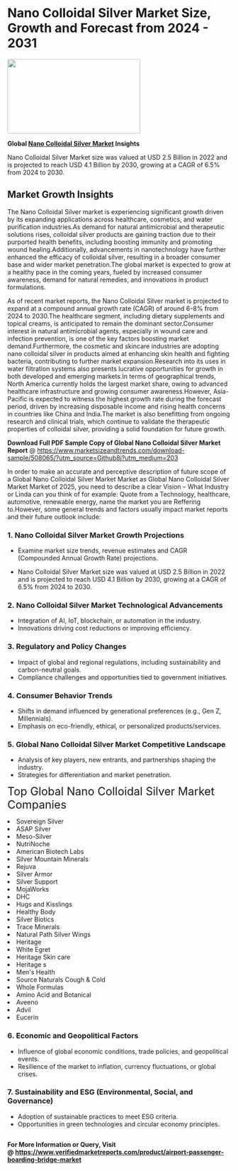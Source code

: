 <H1>Nano Colloidal Silver Market Size, Growth and Forecast from 2024 - 2031</H1><img class="aligncenter size-medium wp-image-584254" src="https://thirdeyenews.in/wp-content/uploads/2024/09/Global-Market-Research-300x168.jpeg" alt="" width="300" height="168" /><p><strong>Global&nbsp;<a href="https://www.marketsizeandtrends.com/download-sample/508065/?utm_source=Github8j?utm_medium=203">Nano Colloidal Silver Market</a> Insights</strong></p><p>Nano Colloidal Silver Market size was valued at USD 2.5 Billion in 2022 and is projected to reach USD 4.1 Billion by 2030, growing at a CAGR of 6.5% from 2024 to 2030.</p><p><h2>Market Growth Insights</h2> <p>The Nano Colloidal Silver market is experiencing significant growth driven by its expanding applications across healthcare, cosmetics, and water purification industries.As demand for natural antimicrobial and therapeutic solutions rises, colloidal silver products are gaining traction due to their purported health benefits, including boosting immunity and promoting wound healing.Additionally, advancements in nanotechnology have further enhanced the efficacy of colloidal silver, resulting in a broader consumer base and wider market penetration.The global market is expected to grow at a healthy pace in the coming years, fueled by increased consumer awareness, demand for natural remedies, and innovations in product formulations.</p> <p>As of recent market reports, the Nano Colloidal Silver market is projected to expand at a compound annual growth rate (CAGR) of around 6-8% from 2024 to 2030.The healthcare segment, including dietary supplements and topical creams, is anticipated to remain the dominant sector.Consumer interest in natural antimicrobial agents, especially in wound care and infection prevention, is one of the key factors boosting market demand.Furthermore, the cosmetic and skincare industries are adopting nano colloidal silver in products aimed at enhancing skin health and fighting bacteria, contributing to further market expansion.Research into its uses in water filtration systems also presents lucrative opportunities for growth in both developed and emerging markets.In terms of geographical trends, North America currently holds the largest market share, owing to advanced healthcare infrastructure and growing consumer awareness.However, Asia-Pacific is expected to witness the highest growth rate during the forecast period, driven by increasing disposable income and rising health concerns in countries like China and India.The market is also benefitting from ongoing research and clinical trials, which continue to validate the therapeutic properties of colloidal silver, providing a solid foundation for future growth.<p><span class=""><strong>Download Full PDF Sample Copy of Global Nano Colloidal Silver Market Report</strong> @ <a href="https://www.marketsizeandtrends.com/download-sample/508065/?utm_source=Github8j?utm_medium=203" target="_blank">https://www.marketsizeandtrends.com/download-sample/508065/?utm_source=Github8j?utm_medium=203</a></span></p><p>In order to make an accurate and perceptive description of future scope of a Global&nbsp;Nano Colloidal Silver Market Market as Global&nbsp;Nano Colloidal Silver Market Market of 2025, you need to describe a clear Vision &ndash; What Industry or Linda can you think of for example: Quote from a Technology, healthcare, automotive, renewable energy, name the market you are Reffering to.However, some general trends and factors usually impact market reports and their future outlook include:</p><h3>1.&nbsp;<strong>Nano Colloidal Silver Market Growth Projections</strong></h3><ul><li>Examine market size trends, revenue estimates and CAGR (Compounded Annual Growth Rate) projections.</li><li><p>Nano Colloidal Silver Market size was valued at USD 2.5 Billion in 2022 and is projected to reach USD 4.1 Billion by 2030, growing at a CAGR of 6.5% from 2024 to 2030.</p></li></ul><h3>2.&nbsp;<strong>Nano Colloidal Silver Market Technological Advancements</strong></h3><ul><li>Integration of AI, IoT, blockchain, or automation in the industry.</li><li>Innovations driving cost reductions or improving efficiency.</li></ul><h3>3.&nbsp;<strong>Regulatory and Policy Changes</strong></h3><ul><li>Impact of global and regional regulations, including sustainability and carbon-neutral goals.</li><li>Compliance challenges and opportunities tied to government initiatives.</li></ul><h3>4.&nbsp;<strong>Consumer Behavior Trends</strong></h3><ul><li>Shifts in demand influenced by generational preferences (e.g., Gen Z, Millennials).</li><li>Emphasis on eco-friendly, ethical, or personalized products/services.</li></ul><h3>5.&nbsp;<strong>Global Nano Colloidal Silver Market Competitive Landscape</strong></h3><ul><li>Analysis of key players, new entrants, and partnerships shaping the industry.</li><li>Strategies for differentiation and market penetration.</li></ul><p data-pm-slice="1 1 []"><span style="color: inherit; font-family: inherit; font-size: 25px;">Top Global Nano Colloidal Silver Market Companies</span></p><div class="" data-test-id=""><p><li>Sovereign Silver</li><li> ASAP Silver</li><li> Meso-Silver</li><li> NutriNoche</li><li> American Biotech Labs</li><li> Silver Mountain Minerals</li><li> Rejuva</li><li> Silver Armor</li><li> Silver Support</li><li> MojaWorks</li><li> DHC</li><li> Hugs and Kisslings</li><li> Healthy Body</li><li> Silver Biotics</li><li> Trace Minerals</li><li> Natural Path Silver Wings</li><li> Heritage</li><li> White Egret</li><li> Heritage Skin care</li><li> Heritage s</li><li> Men's Health</li><li> Source Naturals Cough & Cold</li><li> Whole Formulas</li><li> Amino Acid and Botanical</li><li> Aveeno</li><li> Advil</li><li> Eucerin</li></p></div><h3>6.&nbsp;<strong>Economic and Geopolitical Factors</strong></h3><ul><li>Influence of global economic conditions, trade policies, and geopolitical events.</li><li>Resilience of the market to inflation, currency fluctuations, or global crises.</li></ul><h3>7.&nbsp;<strong>Sustainability and ESG (Environmental, Social, and Governance)</strong></h3><ul><li>Adoption of sustainable practices to meet ESG criteria.</li><li>Opportunities in green technologies and circular economy principles.</li></ul><h2><strong style="font-size: 14px;">For More Information or Query, Visit @&nbsp;</strong><a style="background-color: #ffffff; font-size: 14px;" href="https://www.marketsizeandtrends.com/report/nano-colloidal-silver-market/" target="_blank">https://www.verifiedmarketreports.com/product/airport-passenger-boarding-bridge-market</a></h2>